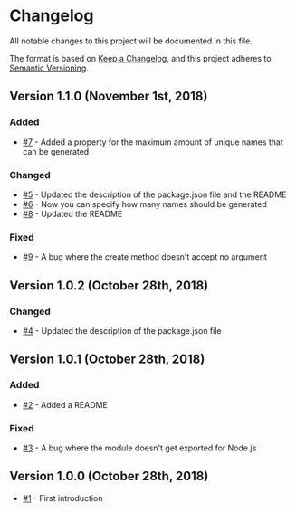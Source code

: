 # Changelog
All notable changes to this project will be documented in this file.

The format is based on [Keep a Changelog](https://keepachangelog.com/en/1.0.0/),
and this project adheres to [Semantic Versioning](https://semver.org/spec/v2.0.0.html).

## Version 1.1.0 (November 1st, 2018)
### Added
- [#7](https://github.com/Bikossor/anonymus/issues/7) - Added a property for the maximum amount of unique names that can be generated
### Changed
- [#5](https://github.com/Bikossor/anonymus/issues/5) - Updated the description of the package.json file and the README
- [#6](https://github.com/Bikossor/anonymus/issues/6) - Now you can specify how many names should be generated
- [#8](https://github.com/Bikossor/anonymus/issues/8) - Updated the README

### Fixed
- [#9](https://github.com/Bikossor/anonymus/issues/9) - A bug where the create method doesn't accept no argument

## Version 1.0.2 (October 28th, 2018)
### Changed
- [#4](https://github.com/Bikossor/anonymus/issues/4) - Updated the description of the package.json file

## Version 1.0.1 (October 28th, 2018)
### Added
- [#2](https://github.com/Bikossor/anonymus/issues/2) - Added a README
### Fixed
- [#3](https://github.com/Bikossor/anonymus/issues/3) - A bug where the module doesn't get exported for Node.js

## Version 1.0.0 (October 28th, 2018)
- [#1](https://github.com/Bikossor/anonymus/issues/1) - First introduction